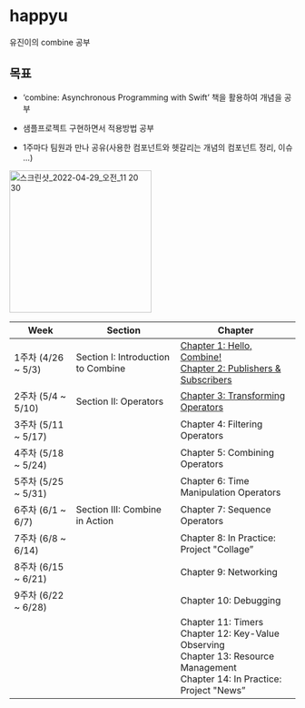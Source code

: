
# happyu

유진이의 combine 공부

  

  

## 목표

  

- ‘combine: Asynchronous Programming with Swift’ 책을 활용하여 개념을 공부

  

- 샘플프로젝트 구현하면서 적용방법 공부

  

- 1주마다 팀원과 만나 공유(사용한 컴포넌트와 헷갈리는 개념의 컴포넌트 정리, 이슈 ...)

  

  

<img width="250" alt="스크린샷_2022-04-29_오전_11 20 30" src="https://user-images.githubusercontent.com/50395024/166300857-5d785023-cb10-49a5-b9a2-d1b4ec28b002.png">

  

  

  

| Week | Section | Chapter |
| --- | --- | --- |
| 1주차 (4/26 ~ 5/3) | Section I: Introduction to Combine | [Chapter 1: Hello, Combine!](./chapter01/Chapter01.md)<br />[Chapter 2: Publishers & Subscribers](./chapter02/Chapter02.md) |
| 2주차 (5/4 ~ 5/10) | Section II: Operators | [Chapter 3: Transforming Operators](./chapter03/Chapter03.md) |
| 3주차 (5/11 ~ 5/17) |  | Chapter 4: Filtering Operators |
| 4주차 (5/18 ~ 5/24) |  | Chapter 5: Combining Operators |
| 5주차 (5/25 ~ 5/31) |  | Chapter 6: Time Manipulation Operators |
| 6주차 (6/1 ~ 6/7) | Section III: Combine in Action | Chapter 7: Sequence Operators |
| 7주차 (6/8 ~ 6/14) |  | Chapter 8: In Practice: Project "Collage” |
| 8주차 (6/15 ~ 6/21) |  | Chapter 9: Networking  |
| 9주차 (6/22 ~ 6/28) |  | Chapter 10: Debugging |
|  |  | Chapter 11: Timers <br />Chapter 12: Key-Value Observing<br />Chapter 13: Resource Management <br />Chapter 14: In Practice: Project "News” |
